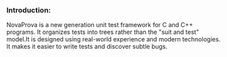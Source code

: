 ### Introduction: 
   NovaProva is a new generation unit test framework for C and C++ programs. It organizes tests into
   trees rather than the "suit and test" model.It is designed using real-world experience and modern 
   technologies. It makes it easier to write tests and discover subtle bugs.
 
